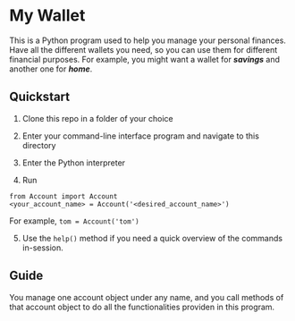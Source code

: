 # My Wallet

This is a Python program used to help you manage your personal finances. Have all the different wallets you need, so you can use them for different financial purposes. For example, you might want a wallet for ***savings*** and another one for ***home***.

## Quickstart

1. Clone this repo in a folder of your choice

2. Enter your command-line interface program and navigate to this directory

3. Enter the Python interpreter

4. Run

```
from Account import Account
<your_account_name> = Account('<desired_account_name>')
```

For example, ```tom = Account('tom')```

5. Use the ```help()``` method if you need a quick overview of the commands in-session.

## Guide

You manage one account object under any name, and you call methods of that account object to do all the functionalities providen in this program.

